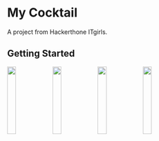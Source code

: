 # My Cocktail

A project from Hackerthone ITgirls.

## Getting Started

<img src="https://user-images.githubusercontent.com/84905256/200692457-c156be64-d5a7-48fb-b851-002b54d51cbd.png" width="20%" height="20%">  <img src="https://user-images.githubusercontent.com/84905256/200689924-8d79c842-dfc6-4615-a5c8-d89dcee41296.png" width="20%" height="20%">  <img src="https://user-images.githubusercontent.com/84905256/200689999-e5ac8198-379e-444b-a13f-d3611c657ad6.png" width="20%" height="20%">  <img src="https://user-images.githubusercontent.com/84905256/200690071-3ae818fb-4bf5-4ad5-a700-4f0981252599.png" width="20%" height="20%">  








